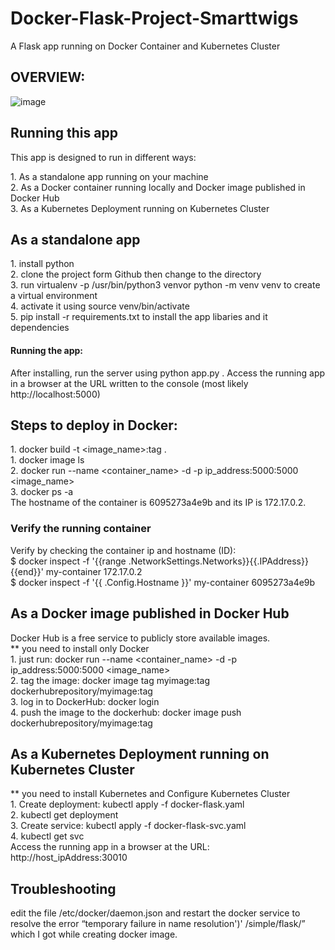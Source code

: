 # Docker-Flask-Project-Smarttwigs
A Flask app running on Docker Container and Kubernetes Cluster
## OVERVIEW:

![image](https://user-images.githubusercontent.com/70618235/203452245-e6726503-1048-4aa4-91d6-7c04679731d1.png)

## Running this app
<sub3>This app is designed to run in different ways:</sub3></br>

<sub1>1. As a standalone app running on your machine</sub1></br>
<sub1>2. As a Docker container running locally and Docker image published in Docker Hub</sub1></br>
<sub1>3. As a Kubernetes Deployment running on Kubernetes Cluster</sub1></br>
## As a standalone app
<sub1>1. install python</sub1></br>
<sub1>2. clone the project form Github then change to the directory</sub1></br>
<sub1>3. run virtualenv -p /usr/bin/python3 venvor python -m venv venv to create a virtual environment</sub1></br>
<sub1>4. activate it using source venv/bin/activate</sub1></br>
<sub1>5. pip install -r requirements.txt to install the app libaries and it dependencies</sub1></br>
#### Running the app:
<sub3>After installing, run the server using python app.py . Access the running app in a browser at the URL written to the console (most likely http://localhost:5000)</sub3></br>
## Steps to deploy in Docker: 
<sub1>1. docker build -t <image_name>:tag . </sub1></br>
<sub1>1. docker image ls </sub1></br>
<sub1>2. docker run --name <container_name> -d -p ip_address:5000:5000 <image_name> </sub1></br>
<sub1>3. docker ps -a</sub1></br>
 The hostname of the container is 6095273a4e9b and its IP is 172.17.0.2.
### Verify the running container
<sub3>Verify by checking the container ip and hostname (ID):</sub1></br>
<sub1>$ docker inspect -f '{{range .NetworkSettings.Networks}}{{.IPAddress}}{{end}}' my-container 172.17.0.2</sub1></br>
<sub1>$ docker inspect -f '{{ .Config.Hostname }}' my-container 6095273a4e9b</sub1></br>
## As a Docker image published in Docker Hub
<sub4>Docker Hub is a free service to publicly store available images.</sub4></br>
<sub1> ** you need to install only Docker</sub1></br>
<sub1>1. just run:  docker run --name <container_name> -d -p ip_address:5000:5000 <image_name> </sub1></br>
<sub1>2. tag the image: docker image tag myimage:tag dockerhubrepository/myimage:tag</sub1></br>
<sub1>3. log in to DockerHub:  docker login</sub1></br>
<sub1>4. push the image to the dockerhub: docker image push dockerhubrepository/myimage:tag</sub1></br>
## As a Kubernetes Deployment running on Kubernetes Cluster
<sub1> ** you need to install Kubernetes and Configure Kubernetes Cluster</sub1></br>
<sub1>1. Create deployment: kubectl apply -f docker-flask.yaml </sub1></br>
<sub1>2. kubectl get deployment </sub1></br>
<sub1>3. Create service: kubectl apply -f docker-flask-svc.yaml </sub1></br>
<sub1>4. kubectl get svc</sub1></br>
<sub2> Access the running app in a browser at the URL: http://host_ipAddress:30010 </sub2></br>
## Troubleshooting
edit the file  /etc/docker/daemon.json and restart the docker service to resolve the error “temporary failure in name resolution')' /simple/flask/” which I got while creating docker image.
